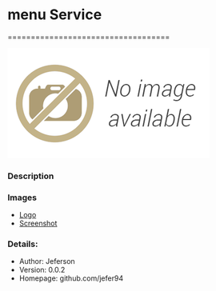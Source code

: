 # menu Service
===================================

![menu-popover](images/popover.png)

### Description




### Images
- [Logo](images/logo.png)
- [Screenshot](images/screenshot01.png)


### Details:

- Author: Jeferson
- Version: 0.0.2
- Homepage: github.com/jefer94
